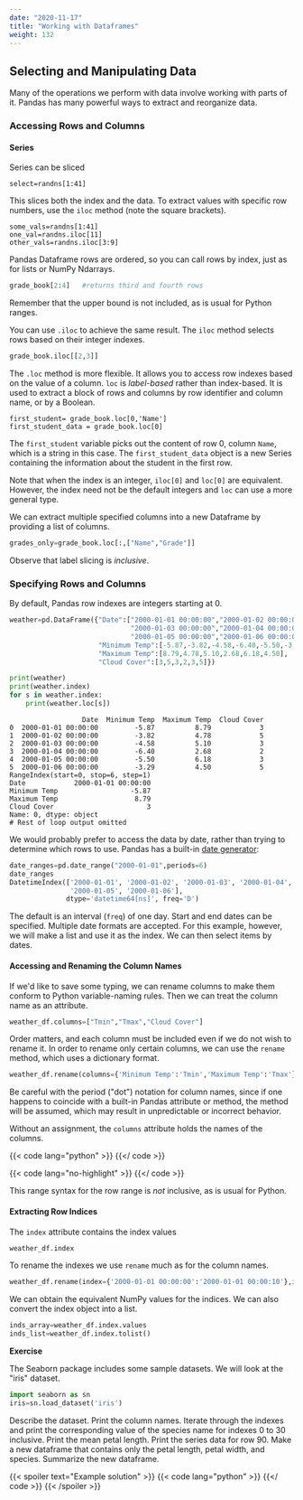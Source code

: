 ```yaml
---
date: "2020-11-17"
title: "Working with Dataframes"
weight: 132
---
```


## Selecting and Manipulating Data

Many of the operations we perform with data involve working with parts of it.  Pandas has many powerful ways to extract and reorganize data.

### Accessing Rows and Columns

#### Series

Series can be sliced

```
select=randns[1:41]
```
This slices both the index and the data.  To extract values with specific row numbers, use the `iloc` method (note the square brackets).
```
some_vals=randns[1:41]
one_val=randns.iloc[11]
other_vals=randns.iloc[3:9]
```
Pandas Dataframe rows are ordered, so you can call rows by index, just as for lists or NumPy Ndarrays.

```python
grade_book[2:4]   #returns third and fourth rows
```
Remember that the upper bound is not included, as is usual for Python ranges.

You can use `.iloc` to achieve the same result. The `iloc` method selects rows based on their integer indexes.

```python
grade_book.iloc[[2,3]]
```

The `.loc` method is more flexible. It allows you to access row indexes based on the value of a column. `loc` is _label-based_ rather than index-based.  It is used to extract a block of rows and columns by row identifier and column name, or by a Boolean.

```
first_student= grade_book.loc[0,'Name']
first_student_data = grade_book.loc[0]
```
The `first_student` variable picks out the content of row 0, column `Name`, which is a string in this case.  The `first_student_data` object is a new Series containing the information about the student in the first row. 

Note that when the index is an integer, `iloc[0]` and `loc[0]` are equivalent.  However, the index need not be the default integers and `loc` can use a more general type.

We can extract multiple specified columns into a new Dataframe by providing a list of columns.
```python
grades_only=grade_book.loc[:,["Name","Grade"]]
```
Observe that label slicing is _inclusive_.

### Specifying Rows and Columns

By default, Pandas row indexes are integers starting at 0.
```python
weather=pd.DataFrame({"Date":["2000-01-01 00:00:00","2000-01-02 00:00:00",
                              "2000-01-03 00:00:00","2000-01-04 00:00:00",
                              "2000-01-05 00:00:00","2000-01-06 00:00:00"],
                      "Minimum Temp":[-5.87,-3.82,-4.58,-6.40,-5.50,-3.29],
                      "Maximum Temp":[8.79,4.78,5.10,2.68,6.18,4.50],
                      "Cloud Cover":[3,5,3,2,3,5]})

print(weather)
print(weather.index)
for s in weather.index:
    print(weather.loc[s])
```
```no-highlight
                  Date  Minimum Temp  Maximum Temp  Cloud Cover
0  2000-01-01 00:00:00         -5.87          8.79            3
1  2000-01-02 00:00:00         -3.82          4.78            5
2  2000-01-03 00:00:00         -4.58          5.10            3
3  2000-01-04 00:00:00         -6.40          2.68            2
4  2000-01-05 00:00:00         -5.50          6.18            3
5  2000-01-06 00:00:00         -3.29          4.50            5
RangeIndex(start=0, stop=6, step=1)
Date            2000-01-01 00:00:00
Minimum Temp                  -5.87
Maximum Temp                   8.79
Cloud Cover                       3
Name: 0, dtype: object
# Rest of loop output omitted
```
We would probably prefer to access the data by date, rather than trying to determine which rows to use.  Pandas has a built-in [date generator](https://pandas.pydata.org/docs/reference/api/pandas.date_range.html):
```python
date_ranges=pd.date_range("2000-01-01",periods=6)
date_ranges
DatetimeIndex(['2000-01-01', '2000-01-02', '2000-01-03', '2000-01-04',
               '2000-01-05', '2000-01-06'],
              dtype='datetime64[ns]', freq='D')
```
The default is an interval (`freq`) of one day. Start and end dates can be specified.  Multiple date formats are accepted. For this example, however, we will make a list and use it as the index.  We can then select items by dates.

#### Accessing and Renaming the Column Names

If we'd like to save some typing, we can rename columns to make them conform to Python variable-naming rules.  Then we can treat the column name as an attribute.
```python
weather_df.columns=["Tmin","Tmax","Cloud Cover"]
```
Order matters, and each column must be included even if we do not wish to rename it.  In order to rename only certain columns, we can use the `rename` method, which uses a dictionary format.
```python
weather_df.rename(columns={'Minimum Temp':'Tmin','Maximum Temp':'Tmax'},inplace=True)
```

Be careful with the period ("dot") notation for column names, since if one happens to coincide with a built-in Pandas attribute or method, the method will be assumed, which may result in unpredictable or incorrect behavior. 

Without an assignment, the `columns` attribute holds the names of the columns.

{{< code lang="python" >}}
    [](/content/courses/python-introduction/code/scripts/weather_df.py)
{{</ code >}}

{{< code lang="no-highlight" >}}
    [](/content/courses/python-introduction/code/scripts/weather_df.out)
{{</ code >}}

This range syntax for the row range is _not_ inclusive, as is usual for Python.

#### Extracting Row Indices

The `index` attribute contains the index values
```python
weather_df.index
```
To rename the indexes we use `rename` much as for the column names.  
```python
weather_df.rename(index={'2000-01-01 00:00:00':'2000-01-01 00:00:10'},inplace=True
```

We can obtain the equivalent NumPy values for the indices.  We can also convert the index object into a list.
```python
inds_array=weather_df.index.values
inds_list=weather_df.index.tolist()
```

**Exercise**

The Seaborn package includes some sample datasets.  We will look at the "iris" dataset.
```python
import seaborn as sn
iris=sn.load_dataset('iris')
```

Describe the dataset. Print the column names. Iterate through the indexes and print the corresponding value of the species name for indexes 0 to 30 inclusive.  Print the mean petal length.  Print the series data for row 90.  Make a new dataframe that contains only the petal length, petal width, and species. Summarize the new dataframe.

{{< spoiler text="Example solution" >}}
{{< code lang="python" >}}
[](/content/courses/python-introduction/code/exercises/iris.py)
{{</ code >}}
{{< /spoiler >}}

